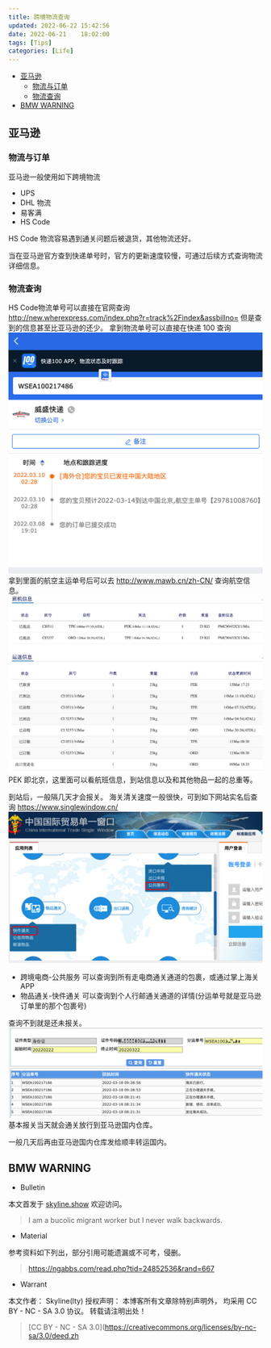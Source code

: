 ```yaml
---
title: 跨境物流查询
updated: 2022-06-22	15:42:56
date: 2022-06-21	18:02:00
tags: [Tips]
categories: [Life]
---
```

            
            

<!-- @import "[TOC]" {cmd="toc" depthFrom=1 depthTo=6 orderedList=false} -->

<!-- code_chunk_output -->

  - [亚马逊](#亚马逊)
    - [物流与订单](#物流与订单)
    - [物流查询](#物流查询)
  - [BMW WARNING](#bmw-warning)


<!-- /code_chunk_output -->

## 亚马逊

### 物流与订单

亚马逊一般使用如下跨境物流

- UPS
- DHL 物流
- 易客满
- HS Code

HS Code 物流容易遇到通关问题后被退货，其他物流还好。

当在亚马逊官方查到快递单号时，官方的更新速度较慢，可通过后续方式查询物流详细信息。

### 物流查询
<!--more-->

HS Code物流单号可以直接在官网查询
http://new.wherexpress.com/index.php?r=track%2Findex&assbillno=
但是查到的信息甚至比亚马逊的还少。
拿到物流单号可以直接在快递 100 查询
![跨境物流查询20220322144335](https://raw.githubusercontent.com/skylinety/blog-pics/master/imgs/%E8%B7%A8%E5%A2%83%E7%89%A9%E6%B5%81%E6%9F%A5%E8%AF%A220220322144335.png)
拿到里面的航空主运单号后可以去
http://www.mawb.cn/zh-CN/
查询航空信息。
![跨境物流查询20220322144545](https://raw.githubusercontent.com/skylinety/blog-pics/master/imgs/%E8%B7%A8%E5%A2%83%E7%89%A9%E6%B5%81%E6%9F%A5%E8%AF%A220220322144545.png)
PEK 即北京，这里面可以看航班信息，到站信息以及和其他物品一起的总重等。

到站后，一般隔几天才会报关。
海关清关速度一般很快，可到如下网站实名后查询
https://www.singlewindow.cn/
![跨境物流查询20220322145055](https://raw.githubusercontent.com/skylinety/blog-pics/master/imgs/%E8%B7%A8%E5%A2%83%E7%89%A9%E6%B5%81%E6%9F%A5%E8%AF%A220220322145055.png)

* 跨境电商-公共服务
    可以查询到所有走电商通关通道的包裹，或通过掌上海关 APP
* 物品通关-快件通关
    可以查询到个人行邮通关通道的详情(分运单号就是亚马逊订单里的那个包裹号)

查询不到就是还未报关。
![跨境物流查询20220322145507](https://raw.githubusercontent.com/skylinety/blog-pics/master/imgs/%E8%B7%A8%E5%A2%83%E7%89%A9%E6%B5%81%E6%9F%A5%E8%AF%A220220322145507.png)
基本报关当天就会通关放行到亚马逊国内仓库。

一般几天后再由亚马逊国内仓库发给顺丰转运国内。

## BMW WARNING

- Bulletin

本文首发于 [skyline.show](http://www.skyline.show)  欢迎访问。

> I am a bucolic migrant worker but I never walk backwards.

- Material

参考资料如下列出，部分引用可能遗漏或不可考，侵删。

> https://ngabbs.com/read.php?tid=24852536&rand=667

- Warrant

本文作者： Skyline(lty)
授权声明： 本博客所有文章除特别声明外， 均采用 CC BY - NC - SA 3.0 协议。 转载请注明出处！

> [CC BY - NC - SA 3.0](https://creativecommons.org/licenses/by-nc-sa/3.0/deed.zh
